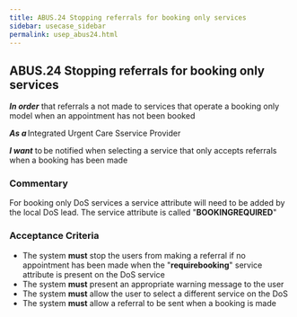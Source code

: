 ```yaml
---
title: ABUS.24 Stopping referrals for booking only services
sidebar: usecase_sidebar
permalink: usep_abus24.html
---
```


## ABUS.24 Stopping referrals for booking only services
**_In order_** that referrals a not made to services that operate a booking only model when an appointment has not been booked

**_As a_** Integrated Urgent Care Sservice Provider

**_I want_** to be notified when selecting a service that only accepts referrals when a booking has been made

### Commentary 
For booking only DoS services a service attribute will need to be added by the local DoS lead. The service attribute is called "**BOOKINGREQUIRED**"

### Acceptance Criteria 
* The system **must** stop the users from making a referral if no appointment has been made when the "**requirebooking**" service attribute is present on the DoS service
* The system **must** present an appropriate warning message to the user
* The system **must** allow the user to select a different service on the DoS
* The system **must** allow a referral to be sent when a booking is made
